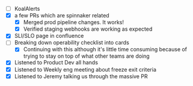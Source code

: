 * [ ] KoalAlerts
* [x] a few PRs which are spinnaker related
  * [x] Merged prod pipeline changes. It works!
  * [x] Verified staging webhooks are working as expected
* [x] SLI/SLO page in confluence
* [ ] Breaking down operability checklist into cards
  * [x] Continuing with this although it's little time consuming because of trying to stay on top of what other teams are doing
* [x] Listened to Product Dev all hands
* [x] Listened to Weekly eng meeting about freeze exit criteria
* [x] Listened to Jeremy talking us through the massive PR
